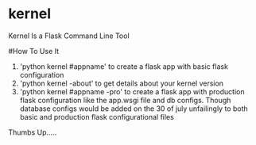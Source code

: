 # kernel
Kernel Is a Flask Command Line Tool

#How To Use It

1. 'python kernel #appname' to create a flask app with basic flask configuration
2. 'python kernel -about' to get details about your kernel version
3. 'python kernel #appname -pro' to create a flask app with production flask configuration like the app.wsgi file and db configs.
Though database configs would be added on the 30 of july unfailingly to both basic and production flask configurational files

Thumbs Up.....
